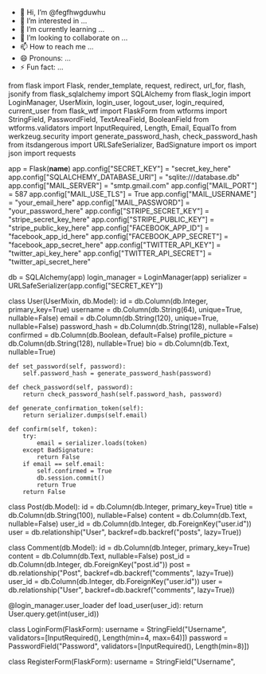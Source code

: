 - 👋 Hi, I’m @fegfhwgduwhu
- 👀 I’m interested in ...
- 🌱 I’m currently learning ...
- 💞️ I’m looking to collaborate on ...
- 📫 How to reach me ...
- 😄 Pronouns: ...
- ⚡ Fun fact: ...

<!---
fegfhwgduwhu/fegfhwgduwhu is a ✨ special ✨ repository because its `README.md` (this file) appears on your GitHub profile.
You can click the Preview link to take a look at your changes.
--->
from flask import Flask, render_template, request, redirect, url_for, flash, jsonify
from flask_sqlalchemy import SQLAlchemy
from flask_login import LoginManager, UserMixin, login_user, logout_user, login_required, current_user
from flask_wtf import FlaskForm
from wtforms import StringField, PasswordField, TextAreaField, BooleanField
from wtforms.validators import InputRequired, Length, Email, EqualTo
from werkzeug.security import generate_password_hash, check_password_hash
from itsdangerous import URLSafeSerializer, BadSignature
import os
import json
import requests

app = Flask(__name__)
app.config["SECRET_KEY"] = "secret_key_here"
app.config["SQLALCHEMY_DATABASE_URI"] = "sqlite:///database.db"
app.config["MAIL_SERVER"] = "smtp.gmail.com"
app.config["MAIL_PORT"] = 587
app.config["MAIL_USE_TLS"] = True
app.config["MAIL_USERNAME"] = "your_email_here"
app.config["MAIL_PASSWORD"] = "your_password_here"
app.config["STRIPE_SECRET_KEY"] = "stripe_secret_key_here"
app.config["STRIPE_PUBLIC_KEY"] = "stripe_public_key_here"
app.config["FACEBOOK_APP_ID"] = "facebook_app_id_here"
app.config["FACEBOOK_APP_SECRET"] = "facebook_app_secret_here"
app.config["TWITTER_API_KEY"] = "twitter_api_key_here"
app.config["TWITTER_API_SECRET"] = "twitter_api_secret_here"

db = SQLAlchemy(app)
login_manager = LoginManager(app)
serializer = URLSafeSerializer(app.config["SECRET_KEY"])

class User(UserMixin, db.Model):
    id = db.Column(db.Integer, primary_key=True)
    username = db.Column(db.String(64), unique=True, nullable=False)
    email = db.Column(db.String(120), unique=True, nullable=False)
    password_hash = db.Column(db.String(128), nullable=False)
    confirmed = db.Column(db.Boolean, default=False)
    profile_picture = db.Column(db.String(128), nullable=True)
    bio = db.Column(db.Text, nullable=True)

    def set_password(self, password):
        self.password_hash = generate_password_hash(password)

    def check_password(self, password):
        return check_password_hash(self.password_hash, password)

    def generate_confirmation_token(self):
        return serializer.dumps(self.email)

    def confirm(self, token):
        try:
            email = serializer.loads(token)
        except BadSignature:
            return False
        if email == self.email:
            self.confirmed = True
            db.session.commit()
            return True
        return False

class Post(db.Model):
    id = db.Column(db.Integer, primary_key=True)
    title = db.Column(db.String(100), nullable=False)
    content = db.Column(db.Text, nullable=False)
    user_id = db.Column(db.Integer, db.ForeignKey("user.id"))
    user = db.relationship("User", backref=db.backref("posts", lazy=True))

class Comment(db.Model):
    id = db.Column(db.Integer, primary_key=True)
    content = db.Column(db.Text, nullable=False)
    post_id = db.Column(db.Integer, db.ForeignKey("post.id"))
    post = db.relationship("Post", backref=db.backref("comments", lazy=True))
    user_id = db.Column(db.Integer, db.ForeignKey("user.id"))
    user = db.relationship("User", backref=db.backref("comments", lazy=True))

@login_manager.user_loader
def load_user(user_id):
    return User.query.get(int(user_id))

class LoginForm(FlaskForm):
    username = StringField("Username", validators=[InputRequired(), Length(min=4, max=64)])
    password = PasswordField("Password", validators=[InputRequired(), Length(min=8)])

class RegisterForm(FlaskForm):
    username = StringField("Username",
